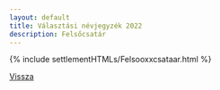 ```yaml
---
layout: default
title: Választási névjegyzék 2022
description: Felsőcsatár
---
```


{% include settlementHTMLs/Felsooxxcsataar.html %}

[Vissza](../)